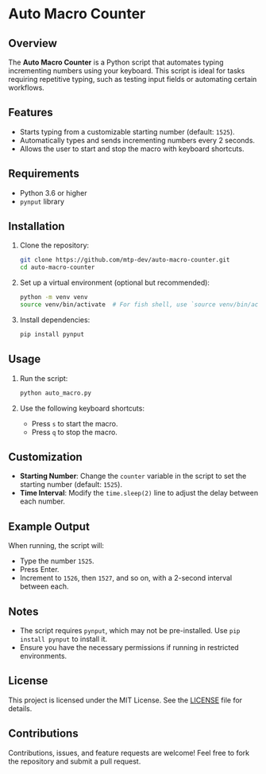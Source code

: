 # Auto Macro Counter

## Overview
The **Auto Macro Counter** is a Python script that automates typing incrementing numbers using your keyboard. This script is ideal for tasks requiring repetitive typing, such as testing input fields or automating certain workflows.

## Features
- Starts typing from a customizable starting number (default: `1525`).
- Automatically types and sends incrementing numbers every 2 seconds.
- Allows the user to start and stop the macro with keyboard shortcuts.

## Requirements
- Python 3.6 or higher
- `pynput` library

## Installation

1. Clone the repository:
   ```bash
   git clone https://github.com/mtp-dev/auto-macro-counter.git
   cd auto-macro-counter
   ```

2. Set up a virtual environment (optional but recommended):
   ```bash
   python -m venv venv
   source venv/bin/activate  # For fish shell, use `source venv/bin/activate.fish`
   ```

3. Install dependencies:
   ```bash
   pip install pynput
   ```

## Usage

1. Run the script:
   ```bash
   python auto_macro.py
   ```

2. Use the following keyboard shortcuts:
   - Press `s` to start the macro.
   - Press `q` to stop the macro.

## Customization

- **Starting Number**: Change the `counter` variable in the script to set the starting number (default: `1525`).
- **Time Interval**: Modify the `time.sleep(2)` line to adjust the delay between each number.

## Example Output

When running, the script will:
- Type the number `1525`.
- Press Enter.
- Increment to `1526`, then `1527`, and so on, with a 2-second interval between each.

## Notes
- The script requires `pynput`, which may not be pre-installed. Use `pip install pynput` to install it.
- Ensure you have the necessary permissions if running in restricted environments.

## License
This project is licensed under the MIT License. See the [LICENSE](LICENSE) file for details.

## Contributions
Contributions, issues, and feature requests are welcome! Feel free to fork the repository and submit a pull request.

